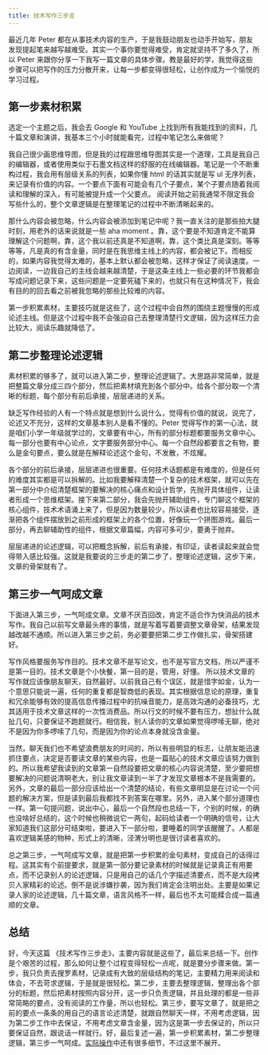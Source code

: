 ```yaml
---
title: 技术写作三步走
---
```


最近几年 Peter 都在从事技术内容的生产，于是我鼓动朋友也动手开始写，朋友发现提起笔来越写越难受。其实一个事你要觉得难受，肯定就坚持不了多久了，所以 Peter 来跟你分享一下我写一篇文章的具体步骤。教是最好的学，我觉得这些步骤可以把写作的压力分散开来，让每一步都变得很轻松，让创作成为一个愉悦的学习过程。

## 第一步素材积累

选定一个主题之后，我会去 Google 和 YouTube 上找到所有我能找到的资料，几十篇文章和演讲，我基本三个小时就能看完，过程中笔记怎么来做呢？

我自己很少画思维导图，但是我的过程跟思维导图其实是一个道理，工具是我自己的编辑器，或者使用类似于石墨文档这样的舒服的在线编辑器。笔记是一个不断重构过程，我会用有层级关系的列表，如果你懂 html 的话其实就是写 ul 无序列表，来记录有价值的内容。一个要点下面有可能会有几个子要点，某个子要点随着我阅读和理解的深入，有可能被提升成一个父要点。 阅读开始之前我通常不限定我会写些什么的，整个文章逻辑是在整理笔记的过程中不断清晰起来的。

那什么内容会被忽略，什么内容会被添加到笔记中呢？我一直关注的是那些拍大腿时刻，用老外的话来说就是一些 aha moment 。靠，这个要是不知道肯定不能算理解这个问题啊，靠，这个我以前还真是不知道啊，靠，这个类比真是深刻。等等等等，凡是真的有含金量，同时是在我思维主线上的内容，都会被记下。而相反的，如果内容我觉得太难的，基本上默认都会被忽略，这样才保证了阅读速度。一边阅读，一边我自己的主线会越来越清楚，于是这条主线上一些必要的环节我都会写成问题记录下来，这些问题是一定要死磕下来的，也就只有在这种情况下，我会有目的的回去看之前被我忽略的那些比较难的内容。

第一步积累素材，主要技巧就是这些了，这个过程中会自然的围绕主题慢慢的形成论述主线。但是这个过程中我不会强迫自己去整理清楚行文逻辑，因为这样压力会比较大，阅读乐趣就降低了。

## 第二步整理论述逻辑

素材积累的够多了，就可以进入第二步，整理论述逻辑了。大思路非常简单，就是把整篇文章分成三四个部分，然后把素材填充到各个部分中。给各个部分取一个清晰的标题，每个部分有前后承接，层层递进的关系。

缺乏写作经验的人有一个特点就是想到什么说什么，觉得有价值的就说，说完了，论述又不充分，这样的文章基本别人是看不懂的。Peter 觉得写作的第一心法，就是咱们小学一年级就学过的，文章要有中心，所有的部分标题都要服务文章中心。每一部分也要有中心论点，文字要服务部分中心。每一个自然段都要言之有物，要么是金句要点，要么就是在解释论述这个金句，不发散，不炫耀。

各个部分的前后承接，层层递进也很重要。任何技术话题都是有难度的，但是任何的难度其实都是可以拆解的。比如我要解释清楚一个复杂的技术框架，就可以先在第一部分中介绍清楚框架的要解决的核心痛点和设计哲学，先抛开具体组件，让读者形成一个思维框架。接下来第二部分，我会先抛开辅助组件，专门聊这个框架的核心组件，技术术语涌上来了，但是因为数量较少，所以读者也比较容易接受，逐渐把各个组件摆放到之前形成的框架上的各个位置，好像玩一个拼图游戏。最后一部分，再去聊辅助性的组件，根据文章篇幅，内容可多可少，要勇于抛弃。

层层递进的论述逻辑，可以把概念拆解，前后有承接，有印证，读者读起来就会觉得带入感比较强。这就是我要说的三步走的第二步了，整理论述逻辑，这步下来，文章的骨架就有了。

## 第三步一气呵成文章

下面进入第三步，一气呵成文章。文章不厌百回改，肯定不适合作为快消品的技术写作。我自己以前写文章最头疼的事情，就是写着写着要调整文章骨架，结果发现越改越不通顺。所以进入第三步之前，务必要要把第二步工作做扎实，骨架搭建好。

写作风格要服务写作目的。技术文章不是写论文，也不是写官方文档，所以严谨不是第一目的。技术文章是个小快餐，第一目的是，管用，好懂。 所以技术文章的写作就应该像朋友聊天，自然最好。以前我自己有个误区，就是惜字如金，认为一个意思只能说一遍，任何的重复都是智商低的表现。其实根据信息论的原理，重复和冗余能够有效的提高信息传播过程中的抗噪音能力，是高效沟通的必备技巧，尤其适用于技术文章这样的一次性消费品。所以行文的时候不要有压力，想扯什么就扯几句，只要保证不跑题就行。相信我，别人读你的文章如果觉得啰嗦无聊，绝对不是因为你多啰嗦了几句，而是因为你的论点本身就没含金量。

当然，聊天我们也不希望浪费朋友的时间的，所以有些明显的标志，让朋友能迅速抓住要点，决定是否要读文章的某些内容，也是一篇贴心的技术文章应该努力做到的。所以我希望我读到的文章第一自然段要把文章的核心内容说清楚，至少要把想要解决的问题说清啊老大，别让我文章读到一半了才发现文章根本不是我需要的。另外，文章的最后一部分应该给出一个清楚的结论，有些文章明显是在讨论一个问题的解决方案，但是读到最后我都找不到答案在哪里。另外，进入某个部分道理也一样。第一句提问题，说出中心，最后一个自然段也总结一下，个别的时候，的确也没啥好总结的，这个时候也稍微说它一两句，起码给读者一个明确的信号，让大家知道我们这部分可结束啦，要进入下一部分啦，要睡着的同学该醒醒了。人都是喜欢逻辑美感的物种，形式上的清晰，泾渭分明也是很讨读者喜欢的。

总之第三步，一气呵成写文章，就是把第一步积累的金句素材，变成自己的话得过程。这其实有个前提要求，就是第一部分要记录素材的时候就是记录真正有用要点，而不记录别人的论述逻辑，只是用自己的话几个字描述清要点，而不是大段拷贝人家精彩的论述。倒不是说涉嫌抄袭，因为我们肯定会注明出处。主要是如果记录人家的论述逻辑，几十篇文章，语言风格不一样，最后也不太可能糅合成一篇通顺的文章。

## 总结

好，今天这篇 《技术写作三步走》，主要内容就是这些了，最后来总结一下。创作是个艰苦的过程，那么如何让整个过程变得轻松一点呢，就是要分步骤来做。第一步，我只负责去搜罗素材，记录成有大致的层级结构的笔记，主要精力用来阅读和体会，不去苛求逻辑，于是就是很轻松。第二步，主要去整理逻辑，整理出各个部分的标题，然后把素材按照内容分开，这一步只负责逻辑，并且处理的都是一些非常简略的要点，没有阅读的工作量，所以也轻松。第三步，要写文章了，就是把之前的要点一条条的用自己的语言论述清楚，就跟自然聊天一样，不用考虑逻辑，因为第二步工作中去保证，不用考虑文章含金量，因为这是第一步去保证的，所以只要保证自然，跟说话一样就行。好，最后复述一遍，第一步积累素材，第二步整理逻辑，第三步一气呵成。[实际操作](3-expanded)中还有很多细节，不过这里不展开。
